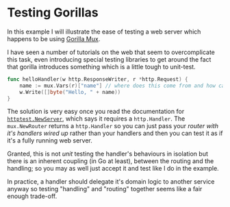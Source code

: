 # Testing Gorillas

In this example I will illustrate the ease of testing a web server which happens to be using [Gorilla Mux](http://www.gorillatoolkit.org/pkg/mux).

I have seen a number of tutorials on the web that seem to overcomplicate this task, even introducing special testing libraries to get around the fact that gorilla introduces something which is a little tough to unit-test.
````go
func helloHandler(w http.ResponseWriter, r *http.Request) {
	name := mux.Vars(r)["name"] // where does this come from and how can i set it in tests?
	w.Write([]byte("Hello, " + name))
}
````

The solution is very easy once you read the documentation for [`httptest.NewServer`](https://golang.org/pkg/net/http/httptest/#NewServer), which says it requires a `http.Handler`. The `mux.NewRouter` returns a `http.Handler` so you can just pass your *router with it's handlers wired up* rather than your handlers and then you can test it as if it's a fully running web server.

Granted, this is not *unit* testing the handler's behaviours in isolation but there is an inherent coupling (in Go at least), between the routing and the handling; so you may as well just accept it and test like I do in the example.

In practice, a handler should delegate it's domain logic to another service anyway so testing "handling" and "routing" together seems like a fair enough trade-off.
